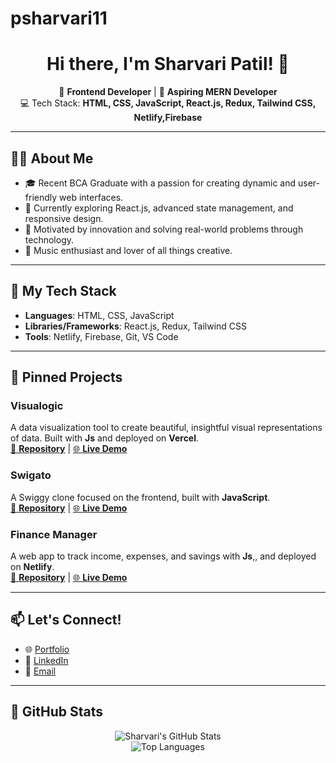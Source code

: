 ﻿# psharvari11
<h1 align="center">Hi there, I'm <b>Sharvari Patil</b>! 👋</h1>



<p align="center">
🚀 <b>Frontend Developer</b> | 🌟 <b>Aspiring MERN Developer</b><br>
💻 Tech Stack: <b>HTML, CSS, JavaScript, React.js, Redux, Tailwind CSS, Netlify,Firebase</b>
</p>

---

## 👩‍💻 About Me

- 🎓 Recent BCA Graduate with a passion for creating dynamic and user-friendly web interfaces.
- 🌱 Currently exploring React.js, advanced state management, and responsive design.
- 🎯 Motivated by innovation and solving real-world problems through technology.
- 🎵 Music enthusiast and lover of all things creative.

---

## 🔧 My Tech Stack
- **Languages**: HTML, CSS, JavaScript
- **Libraries/Frameworks**: React.js, Redux, Tailwind CSS
- **Tools**: Netlify, Firebase, Git, VS Code

---

## 📌 Pinned Projects
### **Visualogic**
A data visualization tool to create beautiful, insightful visual representations of data. Built with **Js** and deployed on **Vercel**.  
[🔗 <b>Repository</b>](https://github.com/PoojaSingh31github/Algorithm-Visualizer) | [🌐 <b>Live Demo</b>](https://al-orbiters-005-git-master-poojasingh31githubs-projects.vercel.app/)
### **Swigato**
A Swiggy clone focused on the frontend, built with **JavaScript**.  
[🔗 <b>Repository</b>](https://github.com/PravjeetSingh/DevAvengers) | [🌐 <b>Live Demo</b>](https://effulgent-haupia-314cb1.netlify.app/)

### **Finance Manager**
A web app to track income, expenses, and savings with **Js**,, and deployed on **Netlify**.  
[🔗 <b>Repository</b>](https://github.com/shubham-sangale-1/Finance-Tracker) | [🌐 <b>Live Demo</b>](https://trackify-group-6.netlify.app/)

---

## 📫 Let's Connect!
- 🌐 [Portfolio](https://sharvari-patil1103.netlify.app/)
- 💼 [LinkedIn](https://www.linkedin.com/in/sharvari-patil1103/)
- 📧 [Email](mailto:patilsharu11@gmail.com)

---

## 🌟 GitHub Stats
<p align="center">
  <img src="https://github-readme-stats.vercel.app/api?username=psharvari11&show_icons=true&theme=radical&count_private=true" alt="Sharvari's GitHub Stats">
  <br>
  <img src="https://github-readme-languages.vercel.app/api/top-langs?username=psharvari11&theme=radical"  alt="Top Languages">
</p>
